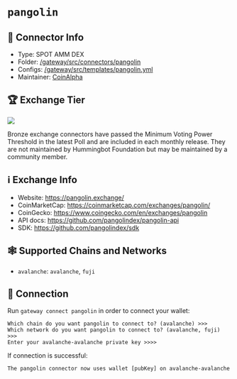 # `pangolin`

## 📁 Connector Info

* Type: SPOT AMM DEX
* Folder: [/gateway/src/connectors/pangolin](https://github.com/hummingbot/gateway/tree/main/src/connectors/pangolin)
* Configs: [/gateway/src/templates/pangolin.yml](https://github.com/hummingbot/gateway/tree/main/src/templates/pangolin.yml)
* Maintainer: [CoinAlpha](https://coinalpha.com)

## 🏆 Exchange Tier

![](https://img.shields.io/static/v1?label=Hummingbot&message=BRONZE&color=green)

Bronze exchange connectors have passed the Minimum Voting Power Threshold in the latest Poll and are included in each monthly release. They are not maintained by Hummingbot Foundation but may be maintained by a community member.

## ℹ️ Exchange Info

* Website: <https://pangolin.exchange/>
* CoinMarketCap: <https://coinmarketcap.com/exchanges/pangolin/>
* CoinGecko: <https://www.coingecko.com/en/exchanges/pangolin>
* API docs: <https://github.com/pangolindex/pangolin-api>
* SDK: <https://github.com/pangolindex/sdk>

## 🕸️ Supported Chains and Networks

* `avalanche`: `avalanche`, `fuji`

## 🔑 Connection

Run `gateway connect pangolin` in order to connect your wallet:

```
Which chain do you want pangolin to connect to? (avalanche) >>>
Which network do you want pangolin to connect to? (avalanche, fuji) >>>
Enter your avalanche-avalanche private key >>>>
```

If connection is successful:

```
The pangolin connector now uses wallet [pubKey] on avalanche-avalanche
```
